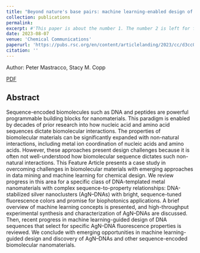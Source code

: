 ```yaml
---
title: "Beyond nature's base pairs: machine learning-enabled design of DNA-stabilized silver nanoclusters"
collection: publications
permalink: 
excerpt: #'This paper is about the number 1. The number 2 is left for future work.'
date: 2023-08-07
venue: 'Chemical Communications'
paperurl: 'https://pubs.rsc.org/en/content/articlelanding/2023/cc/d3cc02890a/unauth'
citation: ''
---
```


Author: Peter Mastracco, Stacy M. Copp





[PDF](https://pubs.rsc.org/en/content/articlepdf/2023/cc/d3cc02890a)


## Abstract
Sequence-encoded biomolecules such as DNA and peptides are powerful programmable building blocks for nanomaterials. This paradigm is enabled by decades of prior research into how nucleic acid and amino acid sequences dictate biomolecular interactions. The properties of biomolecular materials can be significantly expanded with non-natural interactions, including metal ion coordination of nucleic acids and amino acids. However, these approaches present design challenges because it is often not well-understood how biomolecular sequence dictates such non-natural interactions. This Feature Article presents a case study in overcoming challenges in biomolecular materials with emerging approaches in data mining and machine learning for chemical design. We review progress in this area for a specific class of DNA-templated metal nanomaterials with complex sequence-to-property relationships: DNA-stabilized silver nanoclusters (AgN–DNAs) with bright, sequence-tuned fluorescence colors and promise for biophotonics applications. A brief overview of machine learning concepts is presented, and high-throughput experimental synthesis and characterization of AgN–DNAs are discussed. Then, recent progress in machine learning-guided design of DNA sequences that select for specific AgN–DNA fluorescence properties is reviewed. We conclude with emerging opportunities in machine learning-guided design and discovery of AgN–DNAs and other sequence-encoded biomolecular nanomaterials.
